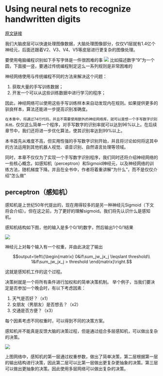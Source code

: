 # Using neural nets to recognize handwritten digits
[原文链接](http://neuralnetworksanddeeplearning.com/chap1.html#the_architecture_of_neural_networks)

我们大脑皮层可以快速处理图像数据，大脑处理图像部分，仅仅V1层就有1.4亿个神经元，后面还跟着V2、V3、V4、V5等皮层进行更复杂的图像处理。

要使用电脑编程识别如下手写字体是一件很困难的事
![](http://neuralnetworksanddeeplearning.com/images/digits.png)
比如描述数字“9”为一个圆，下面接一竖，要通过传统编程制定这么一系列规则是非常困难的

神经网络使用与传统编程不同的方法来解决这个问题：

1. 获取大量的手写训练数据；
1. 开发一个可以从这些训练数据中进行学习的程序；

因此，神经网络可以使用这些手写训练样本来自动发现内在规则。如果提供更多的驯良样本，算法还能进一步提高识别准确度。

`在本章中，将通过74行代码，并且不需要使用额外的神经网络库，就可以是想一个手写数字识别系统。`仅仅这么简单一个程序，对手写数字的识别率就可以达到96%以上。在后续章节中，我们还将进一步优化算法，使其识别率达到99%以上。

本书首先从难度不高，但实用性强的手写数字识别开始，并且将讨论如何将这其中的方法运用到其他机器人视觉、语音识别、自然语言处理等领域。

同时，本章不仅仅为了实现一个手写数字识别程序，我们同时还将介绍神经网络的一些核心概念，如感知机（perceptron）和Sigmoid神经元，以及神经网络的训练方法，随机梯度下降。并且在全书中，作者将着重讲解“为什么”，而不是仅仅介绍“怎么做”

## perceptron（感知机）
感知机是上世纪50年代提出的，现在用得较多的是另一种神经元Sigmoid（下文将会介绍）。但在这之前，为了更好的理解sigmoid。我们将先认识什么是感知机。

感知机结构如下图，他的输入是多个0/1的数字，然后输出1个0/1结果

![](http://neuralnetworksanddeeplearning.com/images/tikz0.png)

神经元上对每个输入有一个权重，并由此决定了输出

$$output=\left\{\begin{matrix}
0&if\sum_jw_jx_j \leqslant threshold\\ 
1&if\sum_jw_jx_j > threshold
\end{matrix}\right.$$

这就是感知机工作的这个过程。

决策树就是一个将所有条件进行加权和的简单决策机制。
举个例子，当我们要决定是否参加一个晚会时，有以下考虑因素：

1. 天气是否好？（x1）
1. 女朋友（男朋友）是否想去？（x2）
1. 交通是否方便？（x3）

每个因素考虑不同权重时，可以得到不同的决策方案。

感知机并不能真是反馈大脑的决策过程，但是通过组合多层感知机，可以做出复杂的决策。

![](http://neuralnetworksanddeeplearning.com/images/tikz1.png)

上图网络中，感知机的第一层通过权重参数，做出了简单决策，第二层根据第一层的输出结构进行决策，因此第二层可以比第一层做出更复杂更抽象的决策。第三层可以做出更抽象的决策。因此使用多层网络可以做出复杂的决策。
